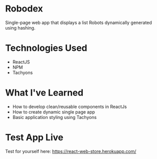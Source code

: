 # Robodex

Single-page web app that displays a list Robots dynamically generated using hashing.

# Technologies Used

- ReactJS
- NPM
- Tachyons

# What I've Learned

- How to develop clean/reusable components in ReactJs
- How to create dynamic single page app
- Basic application styling using Tachyons

# Test App Live

Test for yourself here: https://react-web-store.herokuapp.com/
